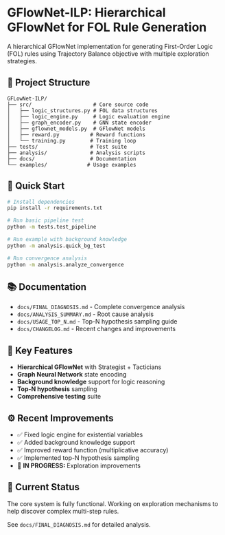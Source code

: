 # GFlowNet-ILP: Hierarchical GFlowNet for FOL Rule Generation

A hierarchical GFlowNet implementation for generating First-Order Logic (FOL) rules using Trajectory Balance objective with multiple exploration strategies.

## 📁 Project Structure

```
GFLowNet-ILP/
├── src/                    # Core source code
│   ├── logic_structures.py # FOL data structures
│   ├── logic_engine.py     # Logic evaluation engine
│   ├── graph_encoder.py    # GNN state encoder
│   ├── gflownet_models.py  # GFlowNet models
│   ├── reward.py          # Reward functions
│   └── training.py        # Training loop
├── tests/                 # Test suite
├── analysis/              # Analysis scripts
├── docs/                  # Documentation
└── examples/             # Usage examples
```

## 🚀 Quick Start

```bash
# Install dependencies
pip install -r requirements.txt

# Run basic pipeline test
python -m tests.test_pipeline

# Run example with background knowledge
python -m analysis.quick_bg_test

# Run convergence analysis
python -m analysis.analyze_convergence
```

## 📚 Documentation

- `docs/FINAL_DIAGNOSIS.md` - Complete convergence analysis
- `docs/ANALYSIS_SUMMARY.md` - Root cause analysis
- `docs/USAGE_TOP_N.md` - Top-N hypothesis sampling guide
- `docs/CHANGELOG.md` - Recent changes and improvements

## 🔬 Key Features

- **Hierarchical GFlowNet** with Strategist + Tacticians
- **Graph Neural Network** state encoding
- **Background knowledge** support for logic reasoning
- **Top-N hypothesis** sampling
- **Comprehensive testing** suite

## ⚙️ Recent Improvements

- ✅ Fixed logic engine for existential variables
- ✅ Added background knowledge support
- ✅ Improved reward function (multiplicative accuracy)
- ✅ Implemented top-N hypothesis sampling
- 🔄 **IN PROGRESS:** Exploration improvements

## 🎯 Current Status

The core system is fully functional. Working on exploration mechanisms to help discover complex multi-step rules.

See `docs/FINAL_DIAGNOSIS.md` for detailed analysis.

